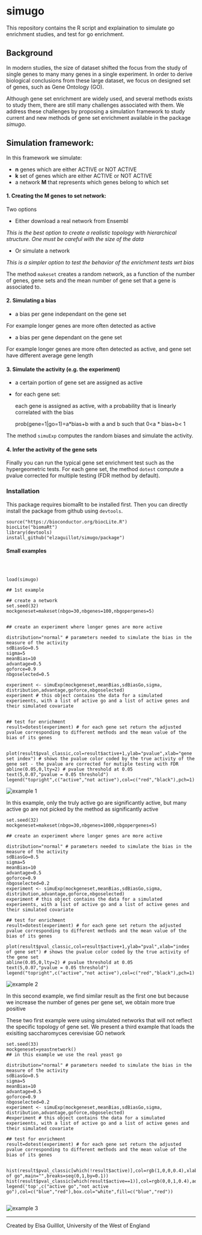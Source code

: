 # simugo

This repository contains the R script and explaination to simulate go enrichment studies, and test for go enrichment.


## Background

In modern studies, the size of dataset shifted the focus from the study of single genes to many many genes in a single experiment. In order to  derive  biological conclusions from these large dataset, we focus on designed set of genes, such as Gene Ontology (GO).

Although gene set enrichment are widely used, and several methods exists to study them, there are still many challenges associated with them. We address these challenges by proposing a simulation framework to study current and new methods of gene set enrichment available in the package *simugo*.



## Simulation framework:

In this framework we simulate:

* **n** genes which are either ACTIVE or NOT ACTIVE
* **k** set of genes which are either ACTIVE or NOT ACTIVE
* a network **M** that represents which genes belong to which set

#### 1. Creating the M genes to set network:

Two options

- Either download a real network from Ensembl
 
 *This is the best option to create a realistic topology with hierarchical structure. One must be careful with the size of the data*
 

- Or simulate a network

*This is a simpler option to test the behavior of the enrichment tests wrt bias*

The method  `makeset` creates a random network, as a function of the number of genes, gene sets and the mean number of gene set that a gene is associated to.

#### 2. Simulating a bias 

* a bias per gene independant on the gene set

For example longer genes are more often detected as active

* a bias per gene dependant on the gene set

For example longer genes are more often detected as active, and gene set have different average gene length


#### 3. Simulate the activity (e.g. the experiment)

* a certain portion of gene set are assigned as active
* for each gene set:

   each gene is assigned as active, with a probability that is linearly correlated with the bias

   prob(gene=1|go=1)=a\*bias+b with a and b such that  0<a \* bias+b< 1 

The method `simuExp` computes the random biases and simulate the activity.

#### 4. Infer the activity of the gene sets

Finally you can run the typical gene set enrichment test such as the hypergeometric tests. For each gene set, the method `dotest` compute a pvalue corrected for multiple testing (FDR method by default).

### Installation

This package requires biomaRt to be installed first. Then you can directly install the package from github using `devtools`.

```
source("https://bioconductor.org/biocLite.R")
biocLite("biomaRt")
library(devtools)
install_github("elzaguillot/simugo/package")
```


#### Small examples


```



load(simugo)

## 1st example

## create a network
set.seed(32)
mockgeneset=makeset(nbgo=30,nbgenes=100,nbgopergenes=5)


## create an experiment where longer genes are more active

distribution="normal" # parameters needed to simulate the bias in the measure of the activity
sdBiasGo=0.5
sigma=5
meanBias=10
advantage=0.5
goforce=0.9
nbgoselected=0.5

experiment <- simuExp(mockgeneset,meanBias,sdBiasGo,sigma, distribution,advantage,goforce,nbgoselected)
experiment # this object contains the data for a simulated experieents, with a list of active go and a list of active genes and their simulated covariate


## test for enrichment
result=dotest(experiment) # for each gene set return the adjusted pvalue corresponding to different methods and the mean value of the bias of its genes


plot(result$pval_classic,col=result$active+1,ylab="pvalue",xlab="gene set index") # shows the pvalue color coded by the true activity of the gene set - the pvalue are corrected for mutiple testing with FDR
abline(0.05,0,lty=2) # pvalue threshold at 0.05
text(5,0.07,"pvalue = 0.05 threshold")
legend("topright",c("active","not active"),col=c("red","black"),pch=1)
```
![example 1](images/example1.png)

In this example, only the truly active go are significantly active, but many active go are not picked by the method as significantly active

```
set.seed(32)
mockgeneset=makeset(nbgo=30,nbgenes=1000,nbgopergenes=5)

## create an experiment where longer genes are more active

distribution="normal" # parameters needed to simulate the bias in the measure of the activity
sdBiasGo=0.5
sigma=5
meanBias=10
advantage=0.5
goforce=0.9
nbgoselected=0.2
experiment <- simuExp(mockgeneset,meanBias,sdBiasGo,sigma, distribution,advantage,goforce,nbgoselected)
experiment # this object contains the data for a simulated experieents, with a list of active go and a list of active genes and their simulated covariate

## test for enrichment
result=dotest(experiment) # for each gene set return the adjusted pvalue corresponding to different methods and the mean value of the bias of its genes

plot(result$pval_classic,col=result$active+1,ylab="pval",xlab="index of gene set") # shows the pvalue color coded by the true activity of the gene set
abline(0.05,0,lty=2) # pvalue threshold at 0.05
text(5,0.07,"pvalue = 0.05 threshold")
legend("topright",c("active","not active"),col=c("red","black"),pch=1)
```

![example 2](images/example2.png)

In this second example, we find similar result as the first one but because we increase the number of genes per gene set, we obtain more true positive

These two first example were using simulated networks that will not reflect the specific topology of gene set. We present a third example that loads the exisiting saccharomyces cerevisiae GO network

```
set.seed(33)
mockgeneset=yeastnetwork()
## in this example we use the real yeast go

distribution="normal" # parameters needed to simulate the bias in the measure of the activity
sdBiasGo=0.5
sigma=5
meanBias=10
advantage=0.5
goforce=0.9
nbgoselected=0.2
experiment <- simuExp(mockgeneset,meanBias,sdBiasGo,sigma, distribution,advantage,goforce,nbgoselected)
#experiment # this object contains the data for a simulated experieents, with a list of active go and a list of active genes and their simulated covariate

## test for enrichment
result=dotest(experiment) # for each gene set return the adjusted pvalue corresponding to different methods and the mean value of the bias of its genes


hist(result$pval_classic[which(!result$active)],col=rgb(1,0,0,0.4),xlab="pvalue",ylab="number of go",main="",breaks=seq(0,1,by=0.1))
hist(result$pval_classic[which(result$active==1)],col=rgb(0,0,1,0.4),add=T,breaks=seq(0,1,by=0.1))
legend('top',c("active go","not active go"),col=c("blue","red"),box.col="white",fill=c("blue","red"))


```

![example 3](images/example3.png)

----------------------------------

Created by Elsa Guilllot, University of the West of England
